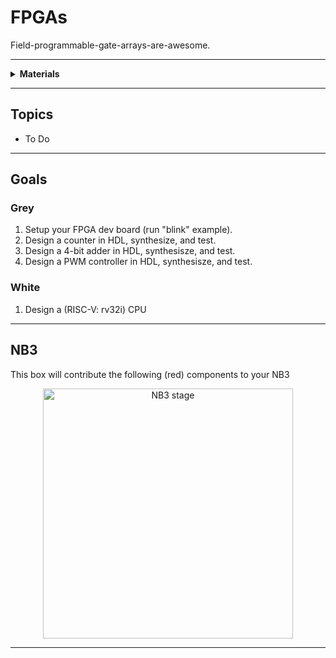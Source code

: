 # FPGAs

Field-programmable-gate-arrays-are-awesome.

----

<details><summary><b>Materials</b></summary><p>

Contents|Description| # |Data|Link|
:-------|:----------|:-:|:--:|:--:|
NB3 Hindbrain|ICE40UP5K dev board with ADC/DAC|1|[-D-](NB3_hindbrain)|[-L-](VK)|Hindbrain|60|40|20
Cable (MicroUSB-1m)|Micro-USB to Type-A cable (1 m)|1|-|-|Loose|120|30|15

</p></details>

----

## Topics

- To Do

----

## Goals

### Grey

1. Setup your FPGA dev board (run "blink" example).
2. Design a counter in HDL, synthesize, and test.
3. Design a 4-bit adder in HDL, synthesisze, and test.
4. Design a PWM controller in HDL, synthesisze, and test.

### White

1. Design a (RISC-V: rv32i) CPU


----

## NB3

This box will contribute the following (red) components to your NB3

<p align="center">
<img src="_data/images/NB3_fpgas.png" alt="NB3 stage" width="400" height="400">
<p>

----
